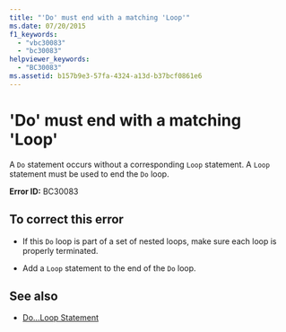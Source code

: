 ```yaml
---
title: "'Do' must end with a matching 'Loop'"
ms.date: 07/20/2015
f1_keywords: 
  - "vbc30083"
  - "bc30083"
helpviewer_keywords: 
  - "BC30083"
ms.assetid: b157b9e3-57fa-4324-a13d-b37bcf0861e6
---
```

# 'Do' must end with a matching 'Loop'
A `Do` statement occurs without a corresponding `Loop` statement. A `Loop` statement must be used to end the `Do` loop.  
  
 **Error ID:** BC30083  
  
## To correct this error  
  
- If this `Do` loop is part of a set of nested loops, make sure each loop is properly terminated.  
  
- Add a `Loop` statement to the end of the `Do` loop.  
  
## See also

- [Do...Loop Statement](../language-reference/statements/do-loop-statement.md)
